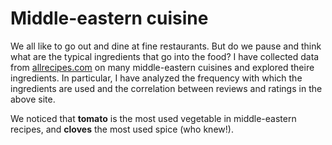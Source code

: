 # Middle-eastern cuisine
We all like to go out and dine at fine restaurants.  But do we pause and think what are the typical ingredients that go into the food?  I have collected data from [allrecipes.com](https://www.allrecipes.com/) on many middle-eastern cuisines and explored theire ingredients.  In particular, I have analyzed the frequency with which the ingredients are used and the correlation between reviews and ratings in the above site.  

We noticed that **tomato** is the most used vegetable in middle-eastern recipes, and **cloves** the most used spice (who knew!). 
